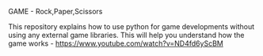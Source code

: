GAME - Rock,Paper,Scissors

This repository explains how to use python for game developments without using any external game libraries.
This will help you understand how the game works - https://www.youtube.com/watch?v=ND4fd6yScBM

